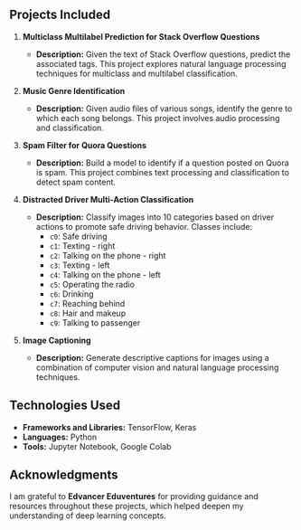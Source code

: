 ## Projects Included

1. **Multiclass Multilabel Prediction for Stack Overflow Questions**  
   - **Description:** Given the text of Stack Overflow questions, predict the associated tags. This project explores natural language processing techniques for multiclass and multilabel classification.

2. **Music Genre Identification**  
   - **Description:** Given audio files of various songs, identify the genre to which each song belongs. This project involves audio processing and classification.

3. **Spam Filter for Quora Questions**  
   - **Description:** Build a model to identify if a question posted on Quora is spam. This project combines text processing and classification to detect spam content.

4. **Distracted Driver Multi-Action Classification**  
   - **Description:** Classify images into 10 categories based on driver actions to promote safe driving behavior. Classes include:
     - `c0`: Safe driving
     - `c1`: Texting - right
     - `c2`: Talking on the phone - right
     - `c3`: Texting - left
     - `c4`: Talking on the phone - left
     - `c5`: Operating the radio
     - `c6`: Drinking
     - `c7`: Reaching behind
     - `c8`: Hair and makeup
     - `c9`: Talking to passenger

5. **Image Captioning**  
   - **Description:** Generate descriptive captions for images using a combination of computer vision and natural language processing techniques.

## Technologies Used

- **Frameworks and Libraries:** TensorFlow, Keras
- **Languages:** Python
- **Tools:** Jupyter Notebook, Google Colab

## Acknowledgments

I am grateful to **Edvancer Eduventures** for providing guidance and resources throughout these projects, which helped deepen my understanding of deep learning concepts.
